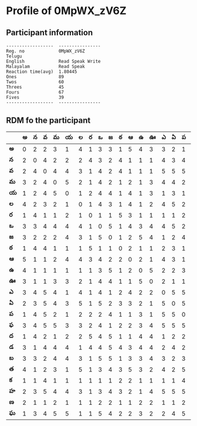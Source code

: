 



# Profile of 0MpWX_zV6Z

## Participant information



```
------------------  ----------------
Reg. no             0MpWX_zV6Z
Telugu
English             Read Speak Write
Malayalam           Read Speak
Reaction time(avg)  1.80445
Ones                89
Twos                60
Threes              45
Fours               67
Fives               39
------------------  ----------------
```  

## RDM fo the participant
  
  
|       |   అ |   న |   వ |   మ |   య |   ల |   ర |   ఒ |   జ |   ఠ |   ఆ |   ఉ |   ఊ |   ఎ |   ఏ |   ప |   ఫ |   ద |   డ |   బ |   త |   క |   హ |   ణ |   ఘ |
|-------|-----|-----|-----|-----|-----|-----|-----|-----|-----|-----|-----|-----|-----|-----|-----|-----|-----|-----|-----|-----|-----|-----|-----|-----|-----|
| **అ** |   0 |   2 |   2 |   3 |   1 |   4 |   1 |   3 |   3 |   1 |   5 |   4 |   3 |   3 |   2 |   1 |   3 |   1 |   3 |   3 |   4 |   1 |   2 |   2 |   1 |
| **న** |   2 |   0 |   4 |   2 |   2 |   2 |   4 |   3 |   2 |   4 |   1 |   1 |   1 |   4 |   3 |   4 |   4 |   4 |   1 |   3 |   1 |   1 |   3 |   1 |   3 |
| **వ** |   2 |   4 |   0 |   4 |   4 |   3 |   1 |   4 |   2 |   4 |   1 |   1 |   1 |   5 |   5 |   5 |   5 |   2 |   4 |   2 |   2 |   4 |   5 |   1 |   4 |
| **మ** |   3 |   2 |   4 |   0 |   5 |   2 |   1 |   4 |   2 |   1 |   2 |   1 |   3 |   4 |   4 |   2 |   5 |   1 |   4 |   4 |   3 |   1 |   4 |   2 |   5 |
| **య** |   1 |   2 |   4 |   5 |   0 |   1 |   2 |   4 |   4 |   1 |   4 |   1 |   3 |   1 |   3 |   1 |   3 |   2 |   4 |   4 |   1 |   1 |   4 |   1 |   5 |
| **ల** |   4 |   2 |   3 |   2 |   1 |   0 |   1 |   4 |   3 |   1 |   4 |   1 |   2 |   4 |   5 |   2 |   3 |   2 |   1 |   3 |   5 |   1 |   3 |   1 |   1 |
| **ర** |   1 |   4 |   1 |   1 |   2 |   1 |   0 |   1 |   1 |   5 |   3 |   1 |   1 |   1 |   1 |   2 |   2 |   5 |   4 |   1 |   1 |   1 |   1 |   1 |   1 |
| **ఒ** |   3 |   3 |   4 |   4 |   4 |   4 |   1 |   0 |   5 |   1 |   4 |   3 |   4 |   4 |   5 |   2 |   4 |   4 |   4 |   5 |   3 |   1 |   3 |   2 |   5 |
| **జ** |   3 |   2 |   2 |   2 |   4 |   3 |   1 |   5 |   0 |   1 |   2 |   5 |   4 |   1 |   2 |   4 |   1 |   5 |   5 |   5 |   4 |   1 |   4 |   2 |   4 |
| **ఠ** |   1 |   4 |   4 |   1 |   1 |   1 |   5 |   1 |   1 |   0 |   2 |   1 |   1 |   2 |   3 |   1 |   2 |   1 |   4 |   1 |   3 |   2 |   3 |   1 |   2 |
| **ఆ** |   5 |   1 |   1 |   2 |   4 |   4 |   3 |   4 |   2 |   2 |   0 |   2 |   1 |   4 |   3 |   1 |   2 |   1 |   3 |   3 |   5 |   2 |   2 |   1 |   2 |
| **ఉ** |   4 |   1 |   1 |   1 |   1 |   1 |   1 |   3 |   5 |   1 |   2 |   0 |   5 |   2 |   2 |   3 |   3 |   4 |   4 |   3 |   3 |   1 |   1 |   2 |   3 |
| **ఊ** |   3 |   1 |   1 |   3 |   3 |   2 |   1 |   4 |   4 |   1 |   1 |   5 |   0 |   2 |   1 |   1 |   4 |   4 |   4 |   4 |   2 |   1 |   4 |   2 |   2 |
| **ఎ** |   3 |   4 |   5 |   4 |   1 |   4 |   1 |   4 |   1 |   2 |   4 |   2 |   2 |   0 |   5 |   5 |   5 |   1 |   2 |   3 |   4 |   1 |   5 |   1 |   2 |
| **ఏ** |   2 |   3 |   5 |   4 |   3 |   5 |   1 |   5 |   2 |   3 |   3 |   2 |   1 |   5 |   0 |   5 |   5 |   2 |   4 |   2 |   2 |   1 |   5 |   1 |   4 |
| **ప** |   1 |   4 |   5 |   2 |   1 |   2 |   2 |   2 |   4 |   1 |   1 |   3 |   1 |   5 |   5 |   0 |   5 |   2 |   2 |   3 |   5 |   4 |   5 |   2 |   5 |
| **ఫ** |   3 |   4 |   5 |   5 |   3 |   3 |   2 |   4 |   1 |   2 |   2 |   3 |   4 |   5 |   5 |   5 |   0 |   4 |   2 |   4 |   3 |   2 |   5 |   1 |   4 |
| **ద** |   1 |   4 |   2 |   1 |   2 |   2 |   5 |   4 |   5 |   1 |   1 |   4 |   4 |   1 |   2 |   2 |   4 |   0 |   5 |   4 |   2 |   1 |   1 |   1 |   5 |
| **డ** |   3 |   1 |   4 |   4 |   4 |   1 |   4 |   4 |   5 |   4 |   3 |   4 |   4 |   2 |   4 |   2 |   2 |   5 |   0 |   4 |   4 |   3 |   4 |   3 |   5 |
| **బ** |   3 |   3 |   2 |   4 |   4 |   3 |   1 |   5 |   5 |   1 |   3 |   3 |   4 |   3 |   2 |   3 |   4 |   4 |   4 |   0 |   1 |   1 |   3 |   2 |   4 |
| **త** |   4 |   1 |   2 |   3 |   1 |   5 |   1 |   3 |   4 |   3 |   5 |   3 |   2 |   4 |   2 |   5 |   3 |   2 |   4 |   1 |   0 |   1 |   4 |   1 |   3 |
| **క** |   1 |   1 |   4 |   1 |   1 |   1 |   1 |   1 |   1 |   2 |   2 |   1 |   1 |   1 |   1 |   4 |   2 |   1 |   3 |   1 |   1 |   0 |   1 |   2 |   1 |
| **హ** |   2 |   3 |   5 |   4 |   4 |   3 |   1 |   3 |   4 |   3 |   2 |   1 |   4 |   5 |   5 |   5 |   5 |   1 |   4 |   3 |   4 |   1 |   0 |   1 |   4 |
| **ణ** |   2 |   1 |   1 |   2 |   1 |   1 |   1 |   2 |   2 |   1 |   1 |   2 |   2 |   1 |   1 |   2 |   1 |   1 |   3 |   2 |   1 |   2 |   1 |   0 |   1 |
| **ఘ** |   1 |   3 |   4 |   5 |   5 |   1 |   1 |   5 |   4 |   2 |   2 |   3 |   2 |   2 |   4 |   5 |   4 |   5 |   5 |   4 |   3 |   1 |   4 |   1 |   0 |